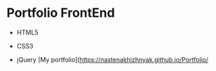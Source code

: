 # Portfolio FrontEnd
- HTML5
* CSS3
+ jQuery
[My portfolio](https://nastenakhizhnyak.github.io/Portfolio/

